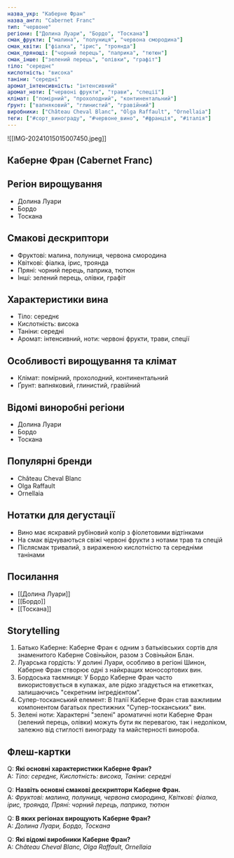 ```yaml
---
назва_укр: "Каберне Фран"
назва_англ: "Cabernet Franc"
тип: "червоне"
регіони: ["Долина Луари", "Бордо", "Тоскана"]
смак_фрукти: ["малина", "полуниця", "червона смородина"]
смак_квіти: ["фіалка", "ірис", "троянда"]
смак_прянощі: ["чорний перець", "паприка", "тютюн"]
смак_інше: ["зелений перець", "олівки", "графіт"]
тіло: "середнє"
кислотність: "висока"
таніни: "середні"
аромат_інтенсивність: "інтенсивний"
аромат_ноти: ["червоні фрукти", "трави", "спеції"]
клімат: ["помірний", "прохолодний", "континентальний"]
ґрунт: ["вапняковий", "глинистий", "гравійний"]
виробники: ["Château Cheval Blanc", "Olga Raffault", "Ornellaia"]
теги: ["#сорт_винограду", "#червоне_вино", "#франція", "#італія"]
---
```

![[IMG-20241015015007450.jpeg]]
## Каберне Фран (Cabernet Franc)

## Регіон вирощування
- Долина Луари
- Бордо
- Тоскана

## Смакові дескриптори
- Фруктові: малина, полуниця, червона смородина
- Квіткові: фіалка, ірис, троянда
- Пряні: чорний перець, паприка, тютюн
- Інші: зелений перець, олівки, графіт

## Характеристики вина
- Тіло: середнє
- Кислотність: висока
- Таніни: середні
- Аромат: інтенсивний, ноти: червоні фрукти, трави, спеції

## Особливості вирощування та клімат
- Клімат: помірний, прохолодний, континентальний
- Ґрунт: вапняковий, глинистий, гравійний

## Відомі виноробні регіони
- Долина Луари
- Бордо
- Тоскана

## Популярні бренди
- Château Cheval Blanc
- Olga Raffault
- Ornellaia

## Нотатки для дегустації
- Вино має яскравий рубіновий колір з фіолетовими відтінками
- На смак відчуваються свіжі червоні фрукти з нотами трав та спецій
- Післясмак тривалий, з вираженою кислотністю та середніми танінами

## Посилання
- [[Долина Луари]]
- [[Бордо]]
- [[Тоскана]]

## Storytelling
1. Батько Каберне: Каберне Фран є одним з батьківських сортів для знаменитого Каберне Совіньйон, разом з Совіньйон Блан.
2. Луарська гордість: У долині Луари, особливо в регіоні Шинон, Каберне Фран створює одні з найкращих моносортових вин.
3. Бордоська таємниця: У Бордо Каберне Фран часто використовується в купажах, але рідко згадується на етикетках, залишаючись "секретним інгредієнтом".
4. Супер-тосканський елемент: В Італії Каберне Фран став важливим компонентом багатьох престижних "Супер-тосканських" вин.
5. Зелені ноти: Характерні "зелені" ароматичні ноти Каберне Фран (зелений перець, олівки) можуть бути як перевагою, так і недоліком, залежно від стиглості винограду та майстерності винороба.

## Флеш-картки
Q: **Які основні характеристики Каберне Фран?**  
A: *Тіло: середнє, Кислотність: висока, Таніни: середні*

Q: **Назвіть основні смакові дескриптори Каберне Фран.**  
A: *Фруктові: малина, полуниця, червона смородина, Квіткові: фіалка, ірис, троянда, Пряні: чорний перець, паприка, тютюн*

Q: **В яких регіонах вирощують Каберне Фран?**  
A: *Долина Луари, Бордо, Тоскана*

Q: **Які відомі виробники Каберне Фран?**  
A: *Château Cheval Blanc, Olga Raffault, Ornellaia*